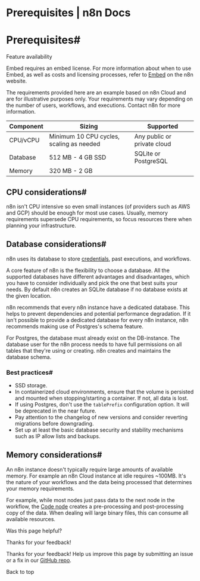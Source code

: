 # Prerequisites | n8n Docs

[ ](https://github.com/n8n-io/n8n-docs/edit/main/docs/embed/prerequisites.md "Edit this page")

# Prerequisites#

Feature availability

Embed requires an embed license. For more information about when to use Embed, as well as costs and licensing processes, refer to [Embed](https://n8n.io/embed/) on the n8n website.

The requirements provided here are an example based on n8n Cloud and are for illustrative purposes only. Your requirements may vary depending on the number of users, workflows, and executions. Contact n8n for more information.

Component | Sizing | Supported  
---|---|---  
CPU/vCPU | Minimum 10 CPU cycles, scaling as needed | Any public or private cloud  
Database | 512 MB - 4 GB SSD | SQLite or PostgreSQL  
Memory | 320 MB - 2 GB |   
  
## CPU considerations#

n8n isn't CPU intensive so even small instances (of providers such as AWS and GCP) should be enough for most use cases. Usually, memory requirements supersede CPU requirements, so focus resources there when planning your infrastructure.

## Database considerations#

n8n uses its database to store [credentials](../../glossary/#credential-n8n), past executions, and workflows.

A core feature of n8n is the flexibility to choose a database. All the supported databases have different advantages and disadvantages, which you have to consider individually and pick the one that best suits your needs. By default n8n creates an SQLite database if no database exists at the given location.

n8n recommends that every n8n instance have a dedicated database. This helps to prevent dependencies and potential performance degradation. If it isn't possible to provide a dedicated database for every n8n instance, n8n recommends making use of Postgres's schema feature.

For Postgres, the database must already exist on the DB-instance. The database user for the n8n process needs to have full permissions on all tables that they're using or creating. n8n creates and maintains the database schema.

### Best practices#

  * SSD storage.
  * In containerized cloud environments, ensure that the volume is persisted and mounted when stopping/starting a container. If not, all data is lost.
  * If using Postgres, don't use the `tablePrefix` configuration option. It will be deprecated in the near future.
  * Pay attention to the changelog of new versions and consider reverting migrations before downgrading.
  * Set up at least the basic database security and stability mechanisms such as IP allow lists and backups.

## Memory considerations#

An n8n instance doesn't typically require large amounts of available memory. For example an n8n Cloud instance at idle requires ~100MB. It's the nature of your workflows and the data being processed that determines your memory requirements.

For example, while most nodes just pass data to the next node in the workflow, the [Code node](../../code/code-node/) creates a pre-processing and post-processing copy of the data. When dealing will large binary files, this can consume all available resources.

Was this page helpful? 

Thanks for your feedback! 

Thanks for your feedback! Help us improve this page by submitting an issue or a fix in our [GitHub repo](https://github.com/n8n-io/n8n-docs). 

Back to top